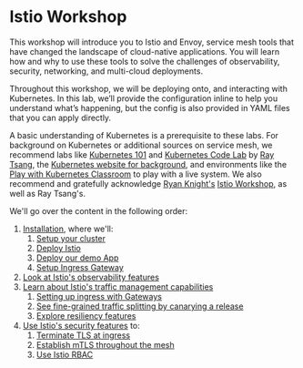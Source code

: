 # Istio Workshop

This workshop will introduce you to Istio and Envoy, service mesh tools that have changed the landscape of cloud-native applications. You will learn how and why to use these tools to solve the challenges of observability, security, networking, and multi-cloud deployments.

Throughout this workshop, we will be deploying onto, and interacting with Kubernetes. In this lab, we’ll provide the configuration inline to help you understand what’s happening, but the config is also provided in YAML files that you can apply directly.

A basic understanding of Kubernetes is a prerequisite to these labs. For background on Kubernetes or additional sources on service mesh, we recommend labs like [Kubernetes 101](http://saturnism.me/talk/kubernetes-101) and [Kubernetes Code Lab](http://bit.ly/k8s-lab) by [Ray Tsang](https://saturnism.me/about/), the [Kubernetes website for background](https://kubernetes.io/docs/tutorials/kubernetes-basics/), and environments like the [Play with Kubernetes Classroom](https://training.play-with-kubernetes.com/) to play with a live system. We also recommend and gratefully acknowledge [Ryan Knight's](https://twitter.com/knight_cloud) [Istio Workshop](https://github.com/retroryan/istio-workshop), as well as Ray Tsang's.

We'll go over the content in the following order:
1. [Installation](modules/install/), where we'll:
    1. [Setup your cluster](modules/install/cluster/)
    2. [Deploy Istio](modules/install/istio/)
    3. [Deploy our demo App](modules/install/app/)
    4. [Setup Ingress Gateway](modules/ingressGateway/)
2. [Look at Istio's observability features](modules/observability/)
3. [Learn about Istio's traffic management capabilities](modules/traffic)
    1. [Setting up ingress with Gateways](modules/traffic/ingress)
    2. [See fine-grained traffic splitting by canarying a release](modules/traffic/routing)
    3. [Explore resiliency features](modules/traffic/resiliency)
4. [Use Istio's security features](modules/security) to:
    1. [Terminate TLS at ingress](modules/security/ingress)
    2. [Establish mTLS throughout the mesh](modules/security/mtls)
    3. [Use Istio RBAC](modules/security/rbac)
